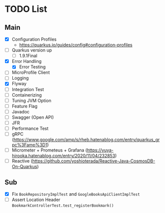# TODO List

## Main
- [x] Configuration Profiles
    - https://quarkus.io/guides/config#configuration-profiles
- [ ] Quarkus version up
    - [ ] 1.9.1Final
- [x] Error Handling
    - [x] Error Testing
- [ ] MicroProfile Client
- [ ] Logging
- [x] Flyway
- [ ] Integration Test
- [ ] Containerizing
- [ ] Tuning JVM Option 
- [ ] Feature Flag
- [ ] Javadoc
- [ ] Swagger (Open API)
- [ ] JFR
- [ ] Performance Test
- [ ] gRPC (https://www.google.com/amp/s/rheb.hatenablog.com/entry/quarkus_grpc%3Famp%3D1)
- [ ] Micrometer + Prometeus + Grafana (https://yuya-hirooka.hatenablog.com/entry/2020/11/04/232853)
- [ ] Reactive (https://github.com/yoshioterada/Reactive-Java-CosmosDB-On-Quarkus)

## Sub
- [x] Fix `BookRepositoryImplTest` and `GoogleBooksApiClientImplTest`
- [ ] Assert Location Header `BookmarkControllerTest.test_registerBookmark()`
